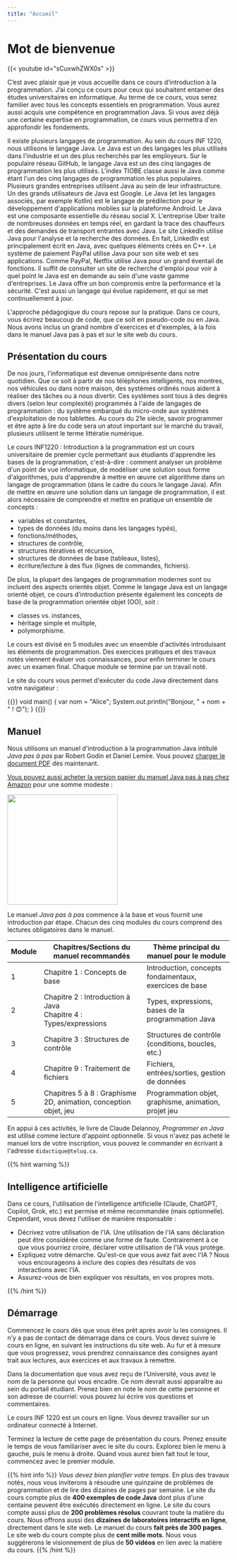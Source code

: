 ```yaml
---
title: "Accueil"
---
```


# Mot de bienvenue


{{< youtube id="sCuxwhZWX0s" >}}

C’est avec plaisir que je vous accueille dans ce cours d’introduction à la programmation. J’ai conçu ce cours pour ceux qui souhaitent entamer des études universitaires en informatique. Au terme de ce cours, vous serez familier
avec tous les concepts essentiels en programmation. Vous aurez aussi acquis une compétence en programmation Java. Si
vous avez déjà une certaine expertise en programmation, ce cours vous permettra d'en approfondir les fondements.


Il existe plusieurs langages de programmation. Au sein du cours INF 1220, nous utilisons le langage Java. Le Java est un des langages les plus utilisés dans l'industrie et un des plus recherchés par les employeurs. Sur le populaire réseau GitHub, le langage Java est un des cinq langages de programmation les plus utilisés. L'index TIOBE classe aussi le Java comme étant l'un des cinq langages de programmation les plus populaires. Plusieurs grandes entreprises utilisent Java au sein de leur infrastructure. Un des grands utilisateurs de Java est Google. Le Java (et les langages associés, par exemple Kotlin) est le langage de prédilection pour le développement d'applications mobiles sur la plateforme Android. Le Java est une composante essentielle du réseau social X. L'entreprise Uber traite de nombreuses données en temps réel, en gardant la trace des chauffeurs et des demandes de transport entrantes avec Java. Le site LinkedIn utilise Java pour l'analyse et la recherche des données. En fait, LinkedIn est principalement écrit en Java, avec quelques éléments créés en C++. Le système de paiement PayPal utilise Java pour son site web et ses applications. Comme PayPal, Netflix utilise Java pour un grand éventail de fonctions. Il suffit de consulter un site de recherche d'emploi pour voir à quel point le Java est en demande au sein d'une vaste gamme d'entreprises. Le Java offre un bon compromis entre la performance et la sécurité. C'est aussi un langage qui évolue rapidement, et qui se met continuellement à jour.


L'approche pédagogique du cours repose sur la pratique. Dans ce cours, vous écrirez beaucoup de code, que ce soit en
pseudo-code ou en Java. Nous avons inclus un grand nombre d'exercices et d'exemples, à la fois dans le manuel Java pas à
pas et sur le site web du cours.



## Présentation du cours

De nos jours, l'informatique est devenue omniprésente dans notre quotidien. Que ce soit à partir de nos téléphones intelligents, nos montres, nos véhicules ou dans notre maison, des systèmes ordinés nous aident à réaliser des tâches ou à nous divertir. Ces systèmes sont tous à des degrés divers (selon leur complexité) programmés à l'aide de langages de programmation : du système embarqué du micro-onde aux systèmes d'exploitation de nos tablettes. Au cours du 21e siècle, savoir programmer et être apte à lire du code sera un atout important sur le marché du travail, plusieurs utilisent le terme littératie numérique.

Le cours INF1220 : Introduction à la programmation est un cours universitaire de premier cycle permettant aux étudiants d'apprendre les bases de la programmation, c'est-à-dire : comment analyser un problème d'un point de vue informatique, de modéliser une solution sous forme d'algorithmes, puis d'apprendre à mettre en œuvre cet algorithme dans un langage de programmation (dans le cadre du cours le langage Java). Afin de mettre en œuvre une solution dans un langage de programmation, il est alors nécessaire de comprendre et mettre en pratique un ensemble de concepts :

- variables et constantes,
- types de données (du moins dans les langages typés),
- fonctions/méthodes,
- structures de contrôle,
- structures itératives et récursion,
- structures de données de base (tableaux, listes),
- écriture/lecture à des flux (lignes de commandes, fichiers).

De plus, la plupart des langages de programmation modernes sont ou incluent des aspects orientés objet. Comme le langage Java est un langage orienté objet, ce cours d’introduction présente également les concepts de base de la programmation orientée objet (OO), soit :

- classes vs. instances,
- héritage simple et multiple,
- polymorphisme.

Le cours est divisé en 5 modules avec un ensemble d'activités introduisant les éléments de programmation. Des exercices pratiques et des travaux notés viennent évaluer vos connaissances, pour enfin terminer le cours avec un examen final. Chaque module se termine par un travail noté.


Le site du cours vous permet d'exécuter du code Java directement dans votre 
navigateur&nbsp;: 

{{<inlineJava path="Main.java" lang="java" >}}
void main() {
    var nom = "Alice";
    System.out.println("Bonjour, " + nom + " ! 😊");
}
{{</inlineJava>}}

## Manuel

Nous utilisons un manuel d'introduction à la programmation Java intitulé *Java pas à pas* par Robert Godin et Daniel Lemire. Vous pouvez [charger le document PDF](https://raw.githubusercontent.com/RobertGodin/JavaPasAPas/master/JavaPasAPas.pdf) dès maintenant.

[Vous pouvez aussi acheter la version papier du manuel Java pas à pas chez Amazon](https://www.amazon.ca/Java-pas-Introduction-programmation-langage/dp/B0CR7RW87Y/) pour une somme modeste&nbsp;:

<div><a href="https://www.amazon.ca/Java-pas-Introduction-programmation-langage/dp/B0CR7RW87Y/"><img src="https://m.media-amazon.com/images/I/61tnblFlmmL._SL1499_.jpg" width="250px" style="margin-left:auto; margin-right:auto;"></a></div>

Le manuel *Java pas à pas* commence à la base et vous fournit une introduction par étape. Chacun des cinq modules
du cours comprend des lectures obligatoires dans le manuel.

 Module         | Chapitres/Sections du manuel recommandés                        | Thème principal du manuel pour le module                |
|----------|----------------------------------------------------------------|---------------------------------------------------------|
| 1   | Chapitre 1 : Concepts de base                                  | Introduction, concepts fondamentaux, exercices de base  |
| 2 | Chapitre 2 : Introduction à Java<br>Chapitre 4 : Types/expressions | Types, expressions, bases de la programmation Java      |
| 3      | Chapitre 3 : Structures de contrôle                            | Structures de contrôle (conditions, boucles, etc.)      |
| 4      | Chapitre 9 : Traitement de fichiers                            | Fichiers, entrées/sorties, gestion de données           |
| 5        | Chapitres 5 à 8 : Graphisme 2D, animation, conception objet, jeu | Programmation objet, graphisme, animation, projet jeu   |


En appui à ces activités, le livre de Claude Delannoy, *Programmer en Java* est utilisé comme lecture d'appoint optionnelle. Si vous n'avez pas acheté le manuel lors de votre inscription, vous pouvez le commander en écrivant à l'adresse `didactique@teluq.ca`.



{{% hint warning %}}

## Intelligence artificielle


<p>Dans ce cours, l'utilisation de l'intelligence artificielle (Claude, ChatGPT, Copilot, Grok, etc.) est permise et même recommandée (mais optionnelle). Cependant, vous devez l'utiliser de manière responsable&nbsp;:</p>
<ul>
<li>Décrivez votre utilisation de l'IA.  Une utilisation de l'IA sans déclaration peut être considérée comme une forme de faute. Contrairement à ce que vous pourriez croire, déclarer votre utilisation de l'IA vous protège.</li>
<li>Expliquez votre démarche. Qu'est-ce que vous avez fait avec l'IA&nbsp;? Nous vous encourageons à inclure des copies des résultats de vos interactions avec l'IA.</li> 
<li>Assurez-vous de bien expliquer vos résultats, en vos propres mots.</li>
</ul>

{{% /hint  %}}



## Démarrage

Commencez le cours dès que vous êtes prêt après avoir lu les consignes. Il n’y a pas de contact de démarrage dans ce cours. Vous devez suivre le cours en ligne, en suivant les instructions du site web. Au fur et à mesure que vous progressez, vous prendrez connaissance des consignes ayant trait aux lectures, aux exercices et aux travaux à remettre.

Dans la documentation que vous avez reçu de l’Université, vous avez le nom de la personne qui vous encadre. Ce nom devrait aussi apparaître au sein du portail étudiant. Prenez bien en note le nom de cette personne et son adresse de courriel: vous pouvez lui écrire vos questions et commentaires.

Le cours INF 1220 est un cours en ligne. Vous devrez travailler sur un ordinateur connecté à Internet.


Terminez la lecture de cette page de présentation du cours.
Prenez ensuite le temps de vous familiariser avec le site du cours. Explorez bien le menu à gauche, puis le menu à droite. Quand vous aurez
bien fait tout le tour, commencez avec le premier module.



{{% hint info %}}
_Vous devez bien planifier votre temps._  En plus des travaux
notés, nous vous inviterons à résoudre une quinzaine de problèmes de programmation et de lire des dizaines de pages par semaine.
Le site du cours compte plus de **400 exemples de code Java** dont plus d'une centaine peuvent être exécutés directement en ligne.
Le site du cours compte aussi plus de **200 problèmes résolus** couvrant toute la matière du cours. Nous offrons aussi
des **dizaines de laboratoires interactifs en ligne**, directement dans le site web. 
Le manuel du cours **fait près de 300 pages**. Le site web du cours compte plus de **cent mille mots**. 
Nous vous suggérerons le visionnement
de plus de **50&nbsp;vidéos** en lien avec la matière du cours.
{{% /hint %}}


